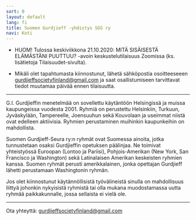 ```yaml
---
sort: 0
layout: default
lang: fi
title: Suomen Gurdjieff -yhdistys SGS ry
navi: Koti
---
```

- HUOM! Tulossa keskiviikkona 21.10.2020: MITÄ SISÄISESTÄ ELÄMÄSTÄNI PUUTTUU? 
-avoin keskustelutilaisuus Zoomissa (ks. lisätietoja Tilaisuudet-sivulta).

- Mikäli olet tapahtumasta kiinnostunut, lähetä sähköpostia osoitteeseeen 
gurdjieffsocietyfinland@gmail.com ja saat osallistumiseen tarvittavat tiedot 
muutamaa päivää ennen tilaisuutta.
        
---

G.I. Gurdjieffin menetelmää on sovellettu käytäntöön Helsingissä ja muissa 
kaupungeissa vuodesta 2001. Ryhmiä on perustettu Helsinkiin, Turkuun, 
Jyväskylään, Tampereelle, Joensuuhun sekä Kouvolaan ja useimmat niistä ovat 
edelleen aktiivisia. Ryhmien perustaminen muihinkin kaupunkeihin on mahdollista.

Suomen Gurdjieff-Seura ry:n ryhmät ovat Suomessa ainoita, jotka tunnustetaan 
osaksi Gurdjieffin opetuksen päälinjaa. Ne toimivat yhteistyössä Euroopan 
(Lontoo ja Pariisi), Pohjois-Amerikan (New York, San Francisco ja Washington) 
sekä Latinalaisen Amerikan keskeisten ryhmien kanssa. Suomen ryhmät perusti 
amerikkalainen, jonka opettajan Gurdjieff lähetti perustamaan Washingtonin ryhmän.

Jos olet kiinnostunut käytännöllisistä työvälineistä sinulla on mahdollisuus 
liittyä johonkin nykyisistä ryhmistä tai olla mukana muodostamassa uutta ryhmää 
paikkakunnalle, jossa sellaista ei vielä ole.


---

Ota yhteyttä: gurdjieffsocietyfinland@gmail.com

